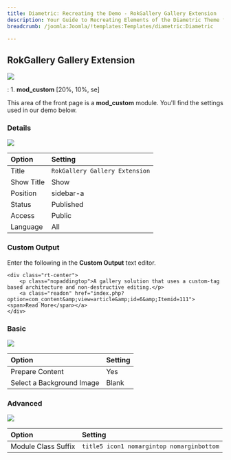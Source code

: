 ```yaml
---
title: Diametric: Recreating the Demo - RokGallery Gallery Extension
description: Your Guide to Recreating Elements of the Diametric Theme for Joomla
breadcrumb: /joomla:Joomla/!templates:Templates/diametric:Diametric

---
```


RokGallery Gallery Extension
-----
![][demo]

:   1. **mod_custom** [20%, 10%, se]

This area of the front page is a **mod_custom** module. You'll find the settings used in our demo below.

### Details
![][demo2]

| Option     | Setting                        |  
| :--------- | :----------------------------- |  
| Title      | `RokGallery Gallery Extension` |  
| Show Title | Show                           |  
| Position   | sidebar-a                      |  
| Status     | Published                      |  
| Access     | Public                         |  
| Language   | All                            |  

### Custom Output
Enter the following in the **Custom Output** text editor.

~~~
<div class="rt-center">
	<p class="nopaddingtop">A gallery solution that uses a custom-tag based architecture and non-destructive editing.</p>
	<a class="readon" href="index.php?option=com_content&amp;view=article&amp;id=6&amp;Itemid=111"><span>Read More</span></a>
</div>
~~~

### Basic
![][demo3]

| Option                    | Setting |
| :------------------------ | :------ |
| Prepare Content           | Yes     |
| Select a Background Image | Blank   |

### Advanced
![][demo4]

| Option              | Setting                                   |  
| :------------------ | :---------------------------------------- |  
| Module Class Suffix | `title5 icon1 nomargintop nomarginbottom` |  

[demo]: assets/demo_2.jpeg
[demo2]: assets/rokgallery_1.jpeg
[demo3]: assets/rokgallery_2.jpeg
[demo4]: assets/rokgallery_3.jpeg